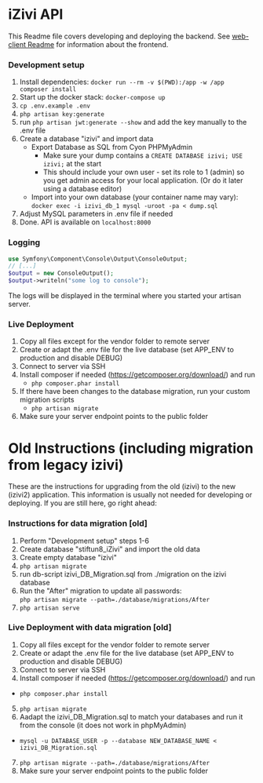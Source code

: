 # iZivi API

This Readme file covers developing and deploying the backend. See [web-client Readme](../web-client/readme.md) for information about the frontend.

### Development setup
1. Install dependencies: `docker run --rm -v $(PWD):/app -w /app composer install`
2. Start up the docker stack: `docker-compose up`
3. ``cp .env.example .env``
4. ``php artisan key:generate``
5. run ``php artisan jwt:generate --show`` and add the key manually to the .env file
6. Create a database "izivi" and import data
    - Export Database as SQL from Cyon PHPMyAdmin
        - Make sure your dump contains a `CREATE DATABASE izivi; USE izivi;` at the start
        - This should include your own user - set its role to 1 (admin) so you get admin access for your local application. (Or do it later using a database editor)
    - Import into your own database (your container name may vary): `docker exec -i izivi_db_1 mysql -uroot -pa < dump.sql`
7. Adjust MySQL parameters in .env file if needed
8. Done. API is available on `localhost:8000`

### Logging
``` PHP
use Symfony\Component\Console\Output\ConsoleOutput;
// [...]
$output = new ConsoleOutput();
$output->writeln("some log to console");
```
The logs will be displayed in the terminal where you started your artisan server.

### Live Deployment
1. Copy all files except for the vendor folder to remote server
2. Create or adapt the .env file for the live database (set APP_ENV to production and disable DEBUG)
3. Connect to server via SSH
4. Install composer if needed (https://getcomposer.org/download/) and run
    * ``php composer.phar install``
5. If there have been changes to the database migration, run your custom migration scripts
    * ``php artisan migrate``
6. Make sure your server endpoint points to the public folder

# Old Instructions (including migration from legacy izivi)
These are the instructions for upgrading from the old (izivi) to the new (izivi2) application. This information is usually not needed for developing or deploying. If you are still here, go right ahead:
### Instructions for data migration [old]
1. Perform "Development setup" steps 1-6
2. Create database "stiftun8_iZivi" and import the old data
3. Create empty database "izivi"
4. ``php artisan migrate``
5. run db-script izivi_DB_Migration.sql from ./migration on the izivi database
6. Run the "After" migration to update all passwords:  
    ``php artisan migrate --path=./database/migrations/After``
7. ``php artisan serve``

### Live Deployment with data migration [old]
1. Copy all files except for the vendor folder to remote server
2. Create or adapt the .env file for the live database (set APP_ENV to production and disable DEBUG)
3. Connect to server via SSH
4. Install composer if needed (https://getcomposer.org/download/) and run
  * ``php composer.phar install``
5. ``php artisan migrate``
6. Aadapt the izivi_DB_Migration.sql to match your databases and run it from the console (it does not work in phpMyAdmin)
  * ``mysql -u DATABASE_USER -p --database NEW_DATABASE_NAME < izivi_DB_Migration.sql``
7. ``php artisan migrate --path=./database/migrations/After``
8. Make sure your server endpoint points to the public folder
